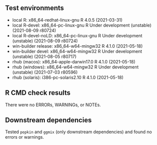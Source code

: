 ## Test environments
* local R:             x86_64-redhat-linux-gnu R 4.0.5 (2021-03-31)
* local R-devel:       x86_64-pc-linux-gnu     R Under development (unstable) (2021-08-09 r80724)
* local R-devel-noLD:  x86_64-pc-linux-gnu     R Under development (unstable) (2021-08-09 r80724)
* win-builder release: x86_64-w64-mingw32      R 4.1.0 (2021-05-18)
* win-builder devel:   x86_64-w64-mingw32      R Under development (unstable) (2021-08-05 r80717)
* rhub (macos):        x86_64-apple-darwin17.0 R 4.1.0 (2021-05-18)
* rhub (windows):      x86_64-w64-mingw32      R Under development (unstable) (2021-07-03 r80596)
* rhub (solaris):      i386-pc-solaris2.10     R 4.1.0 (2021-05-18)

## R CMD check results
There were no ERRORs, WARNINGs, or NOTEs. 

## Downstream dependencies
Tested `popkin` and `ggmix` (only downstream dependencies) and found no errors or warnings.
